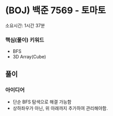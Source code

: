 # (BOJ) 백준 7569 - 토마토
소요시간: 1시간 37분

### 핵심(풀이) 키워드
- BFS
- 3D Array(Cube)

## 풀이
### 아이디어
- 단순 BFS 탐색으로 해결 가능함
- 상하좌우가 아닌, 위 아래까지 추가하여 관리해야함.